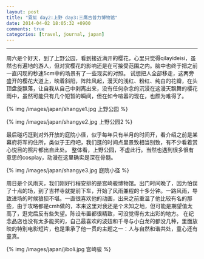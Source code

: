 ```yaml
---
layout: post
title: "霓虹 day2:上野 day3:三鹰吉普力博物馆"
date: 2014-04-02 18:05:32 +0900
comments: true
categories: [travel, journal, japan]
---
```

----------
周六是个好天，到了上野公园，看到接近满开的樱花，心里只觉得qilayideisi，虽然也有遍地的游人，但对赏樱花的影响还是在可接受范围之内。脑中也终于把之前一直闪现的秒速5cm中的场景有了一些现实的对照。 试想把人全部移走，这两旁盛开的樱花大道上，映着斜阳，阵阵风起，漫天的浅红、粉红、纯白的花瓣，在头顶盘旋飘落，让自我从自己中剥离出来，没有任何杂念的沉浸在这漫天飘舞的樱花雨中，虽然可能只有几个短暂的瞬间，但在如今喧嚣的现在，也颇为难得了。
<!-- more -->

{% img  /images/japan/shangye1.jpg  上野公园 %}

{% img  /images/japan/shangye2.jpg  上野公园2 %}

最后碰巧逛到对外开放的庭院小径，似乎每年只有半月的时间开，看介绍之前是某幕府将军的住所，类似于王府吧，我们逛的时间点里景致相当别致，有不少看着赏心悦目的照片都出自此处。
整体看，上野公园，不虚此行。当然也遇到很多很有意思的cosplay，动漫在这里确实是深在骨髓。

{% img  /images/japan/shangye3.jpg  庭院小径 %}

周日是个风雨天，我们刚好行程安排的是宫崎骏博物馆。出门时间晚了，因为怕误了十点的场，到了吉祥寺就提前下车，开始了风雨兼程的十多分钟。一路风雨，导致进场的时候狼狈不堪。一直很喜欢他的动画，出来之前重温了他比较有名的那些，由于攻略都是cmh做的，本来这里对我还是个未知之地，但可能是期望值太高了，逛完后反有些失望。陈设布置都很精致，可没觉得有太出彩的地方。 
在纪念品店也没有太多能买的，自己最喜欢的波妞和千寻与小白龙的都没几种，里面放映的特别电影短片，也是秉承了他一贯的主题之一：人与自然和谐共处，童心还有童真。

{% img  /images/japan/jiboli.jpg  宫崎骏 %}
